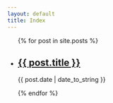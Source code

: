 ```yaml
---
layout: default
title: Index
---
```


<ul class="posts-list">
  {% for post in site.posts %}
    <li>
      <div class="posts-list-entry">
        <h2><a href="{{ post.url }}">{{ post.title }}</a></h2>
        <p>{{ post.date | date_to_string }}</p>
      </div>
    </li>
  {% endfor %}
</ul>